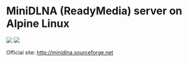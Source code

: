 MiniDLNA (ReadyMedia) server on Alpine Linux
===

[![](https://images.microbadger.com/badges/image/magnaz/minidlna.svg)](https://microbadger.com/images/magnaz/minidlna "Get your own image badge on microbadger.com") [![](https://images.microbadger.com/badges/version/magnaz/minidlna.svg)](https://microbadger.com/images/magnaz/minidlna "Get your own version badge on microbadger.com")

Official site: http://minidlna.sourceforge.net